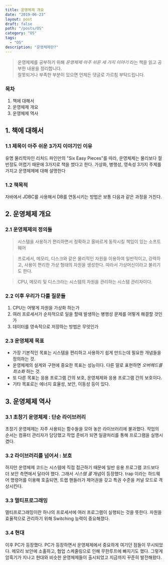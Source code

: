 ```yaml
---
title: 운영체제 개요
date: "2019-06-23"
layout: post
draft: false
path: "/posts/OS"
category: "OS"
tags:
  - "OS"
description: "운영체제란?"
---
```


> 운영체제를 공부하기 위해 *운영체제 아주 쉬운 세 가지 이야기* 라는 책을 읽고 공부한 내용을 정리합니다.  
> 잘못되거나 부족한 부분이 있으면 언제든 댓글로 가르침 부탁드립니다.


### 목차
1. 책에 대해서
2. 운영체제 개요
3. 운영체제 역사
  
  
## 1. 책에 대해서
### 1.1 제목이 아주 쉬운 3가지 이야기인 이유
유명 물리학자인 리처드 파인만의 "Six Easy Pieces"를 따라, 운영체제는 물리보다 절반정도 어렵기 때문에 3가지로 책을 썼다고 한다. 가상화, 병행성, 영속성 3가지 주제를 가지고 운영체제에 대해 설명한다

### 1.2 책목적
자바에서 JDBC를 사용해서 DB를 연동시키는 방법은 보통 다음과 같은 과정을 거친다.
  


## 2. 운영체제 개요
### 2.1 운영체제의 정의들
> 시스템을 사용하기 편리하면서 정확하고 올바르게 동작시킬 책임이 있는 소프트웨어

> 프로세서, 메모리, 디스크와 같은 물리적인 자원을 이용하여 일반적이고, 강력하고, 사용이 편리한 가상 형태의 자원을 생성한다. 따라서 가상머신이라고 불리기도 한다.

> CPU, 메모리 및 디스크라는 시스템의 자원을 관리하는 시스템 관리자이다.

### 2.2 이후 우리가 다룰 질문들
1. CPU는 어떻게 자원을 가상화 하는가
2. 여러 프로세서가 순차적으로 일을 할때 발생하는 병행성 문제를 어떻게 해결할 것인가
3. 데이터를 영속적으로 저장하는 방법은 무엇인가

### 2.3 운영체제 목표
- 가장 기본적인 목표는 시스템을 편리하고 사용하기 쉽게 만드는데 필요한 개념들을 정의하는 것.
- 운영체제의 설계와 구현에 중요한 목표는 성능이다. 다른 말로 표현하면 *오버헤드를 최소화* 하는 것.
- 또 다른 목표는 응용 프로그램 간의 보호, 운영체제와 응용 프로그램 간의 보호이다.
- 기타 목표로는 에너지 효율성, 보안, 이동성 등이 있다.



## 3. 운영체제 역사
### 3.1 초창기 운영체제 : 단순 라이브러리
초창기 운영체제는 자주 사용되는 함수들을 모아 놓은 라이브러리에 불과했다. 작업의 순서는 컴퓨터 관리자가 담당했고 작업 준비가 되면 일괄처리를 통해 프로그램을 실행시켰다.

### 3.2 라이브러리를 넘어서 : 보호
하지만 운영체제 코드는 시스템에 직접 접근하기 때문에 일반 응용 프로그램 코드보다 더 보안 측면에서 달라야 했다. 그래서 *시스템 콜* 개념이 등장했다. trap 이라는 하드웨어 명령어를 이용해 호출되면, 트랩 핸들러가 제어권을 갖고 특권 수준을 커널 모드로 격상시킨다.

### 3.3 멀티프로그래밍
멀티프로그래밍이란 하나의 프로세서에 여러 프로그램이 실행되는 것을 뜻한다. 자원을 효율적으로 관리하기 위해 Switching 능력이 중요해졌다.

### 3.4 현대
이후 PC가 등장했다. PC가 등장하면서 운영체제에서 중요하게 여기던 점들이 무시되었다. 메모리 보안에 소홀하고, 협업 스케줄링으로 인해 무한루프에 빠지기도 했다. 그렇게 암흑기가 지나고 현대와 비슷한 운영체제들이 출시되었고 지금까지 꾸준히 발전해왔다.

